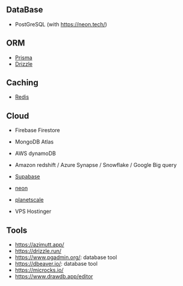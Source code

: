 ## DataBase

- PostGreSQL (with https://neon.tech/)

## ORM

- [Prisma](https://www.prisma.io/)
- [Drizzle](https://orm.drizzle.team/)

## Caching

- [Redis](https://redis.io/)

## Cloud

- Firebase Firestore
- MongoDB Atlas
- AWS dynamoDB
- Amazon redshift / Azure Synapse / Snowflake / Google Big query
- [Supabase](https://supabase.com/)
- [neon](https://neon.tech/)
- [planetscale](https://planetscale.com/)

- VPS Hostinger

## Tools

- https://azimutt.app/
- https://drizzle.run/
- https://www.pgadmin.org/: database tool
- https://dbeaver.io/: database tool
- https://microcks.io/
- https://www.drawdb.app/editor
